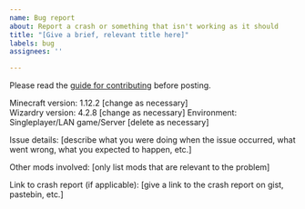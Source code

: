 ```yaml
---
name: Bug report
about: Report a crash or something that isn't working as it should
title: "[Give a brief, relevant title here]"
labels: bug
assignees: ''

---
```


Please read the [guide for contributing](https://github.com/Electroblob77/Wizardry/blob/1.12.2/CONTRIBUTING.md) before posting.

Minecraft version: 1.12.2 [change as necessary]  
Wizardry version: 4.2.8 [change as necessary]
Environment: Singleplayer/LAN game/Server [delete as necessary]

Issue details: [describe what you were doing when the issue occurred, what went wrong, what you expected to happen, etc.]

Other mods involved: [only list mods that are relevant to the problem]

Link to crash report (if applicable): [give a link to the crash report on gist, pastebin, etc.]
